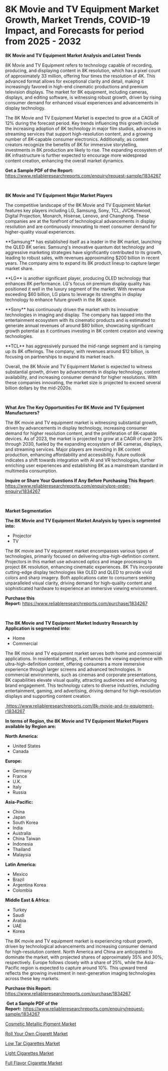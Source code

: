 <p><h1>8K Movie and TV Equipment Market Growth, Market Trends, COVID-19 Impact, and Forecasts for period from 2025 - 2032</h1></p><p><strong>8K Movie and TV Equipment Market Analysis and Latest Trends</strong></p>
<p><p>8K Movie and TV Equipment refers to technology capable of recording, producing, and displaying content in 8K resolution, which has a pixel count of approximately 33 million, offering four times the resolution of 4K. This advanced format allows for exceptional clarity and detail, making it increasingly favored in high-end cinematic productions and premium television displays. The market for 8K equipment, including cameras, displays, and editing software, is witnessing robust growth, driven by rising consumer demand for enhanced visual experiences and advancements in display technology.</p><p>The 8K Movie and TV Equipment Market is expected to grow at a CAGR of 12% during the forecast period. Key trends influencing this growth include the increasing adoption of 8K technology in major film studios, advances in streaming services that support high-resolution content, and a growing number of 8K-capable consumer electronics. Additionally, as content creators recognize the benefits of 8K for immersive storytelling, investments in 8K production are likely to rise. The expanding ecosystem of 8K infrastructure is further expected to encourage more widespread content creation, enhancing the overall market dynamics.</p></p>
<p><strong>Get a Sample PDF of the Report:&nbsp;</strong> <a href="https://www.reliableresearchreports.com/enquiry/request-sample/1834267?utm_campaign=37&utm_medium=2&utm_source=Github&utm_content=ia&utm_term=09022025&utm_id=8k-movie-and-tv-equipment">https://www.reliableresearchreports.com/enquiry/request-sample/1834267</a></p>
<p>&nbsp;</p>
<p><strong>8K Movie and TV Equipment Major Market Players</strong></p>
<p><p>The competitive landscape of the 8K Movie and TV Equipment Market features key players including LG, Samsung, Sony, TCL, JVCKenwood, Digital Projection, Monarch, Hisense, Lenovo, and Changhong. These companies are at the forefront of technological advancements in display resolution and are continuously innovating to meet consumer demand for higher-quality visual experiences.</p><p>**Samsung** has established itself as a leader in the 8K market, launching the QLED 8K series. Samsung's innovative quantum dot technology and aggressive marketing strategies have significantly contributed to its growth, leading to robust sales, with revenues approximating $200 billion in recent years. The company aims to expand its 8K product lineup to capture larger market share.</p><p>**LG** is another significant player, producing OLED technology that enhances 8K performance. LG's focus on premium display quality has positioned it well in the luxury segment of the market. With revenue exceeding $60 billion, LG plans to leverage its strengths in display technology to enhance future growth in the 8K space.</p><p>**Sony** has continuously driven the market with its innovative technologies in imaging and display. The company has tapped into the entertainment ecosystem with its cinematic products and is estimated to generate annual revenues of around $80 billion, showcasing significant growth potential as it continues investing in 8K content creation and viewing technologies.</p><p>**TCL** has aggressively pursued the mid-range segment and is ramping up its 8K offerings. The company, with revenues around $12 billion, is focusing on partnerships to expand its market reach.</p><p>Overall, the 8K Movie and TV Equipment Market is expected to witness substantial growth, driven by advancements in display technology, content availability, and increasing consumer demand for higher resolutions. With these companies innovating, the market size is projected to exceed several billion dollars by the mid-2020s.</p></p>
<p>&nbsp;</p>
<p><strong>What Are The Key Opportunities For 8K Movie and TV Equipment Manufacturers?</strong></p>
<p><p>The 8K movie and TV equipment market is witnessing substantial growth, driven by advancements in display technology, increasing consumer demand for higher resolution content, and the proliferation of 8K-capable devices. As of 2023, the market is projected to grow at a CAGR of over 20% through 2030, fueled by the expanding ecosystem of 8K cameras, displays, and streaming services. Major players are investing in 8K content production, enhancing affordability and accessibility. Future outlook indicates a shift towards integration with AI and VR technologies, further enriching user experiences and establishing 8K as a mainstream standard in multimedia consumption.</p></p>
<p><strong>Inquire or Share Your Questions If Any Before Purchasing This Report:</strong> <a href="https://www.reliableresearchreports.com/enquiry/pre-order-enquiry/1834267?utm_campaign=37&utm_medium=2&utm_source=Github&utm_content=ia&utm_term=09022025&utm_id=8k-movie-and-tv-equipment">https://www.reliableresearchreports.com/enquiry/pre-order-enquiry/1834267</a></p>
<p>&nbsp;</p>
<p><strong>Market Segmentation</strong></p>
<p><strong>The 8K Movie and TV Equipment Market Analysis by types is segmented into:</strong></p>
<p><ul><li>Projector</li><li>TV</li></ul></p>
<p><p>The 8K movie and TV equipment market encompasses various types of technologies, primarily focused on delivering ultra-high-definition content. Projectors in this market use advanced optics and image processing to project 8K resolution, enhancing cinematic experiences. 8K TVs incorporate cutting-edge display technologies like OLED and QLED to provide vivid colors and sharp imagery. Both applications cater to consumers seeking unparalleled visual clarity, driving demand for high-quality content and sophisticated hardware to experience an immersive viewing environment.</p></p>
<p><strong>Purchase this Report:&nbsp;</strong><a href="https://www.reliableresearchreports.com/purchase/1834267?utm_campaign=37&utm_medium=2&utm_source=Github&utm_content=ia&utm_term=09022025&utm_id=8k-movie-and-tv-equipment">https://www.reliableresearchreports.com/purchase/1834267</a></p>
<p>&nbsp;</p>
<p><strong>The 8K Movie and TV Equipment Market Industry Research by Application is segmented into:</strong></p>
<p><ul><li>Home</li><li>Commercial</li></ul></p>
<p><p>The 8K movie and TV equipment market serves both home and commercial applications. In residential settings, it enhances the viewing experience with ultra-high-definition content, offering consumers a more immersive experience through larger screens and advanced technologies. In commercial environments, such as cinemas and corporate presentations, 8K capabilities elevate visual quality, attracting audiences and enhancing brand engagement. This technology caters to diverse industries, including entertainment, gaming, and advertising, driving demand for high-resolution displays and supporting content creation.</p></p>
<p><a href="https://www.reliableresearchreports.com/8k-movie-and-tv-equipment-r1834267?utm_campaign=37&utm_medium=2&utm_source=Github&utm_content=ia&utm_term=09022025&utm_id=8k-movie-and-tv-equipment">&nbsp;https://www.reliableresearchreports.com/8k-movie-and-tv-equipment-r1834267</a></p>
<p><strong>In terms of Region, the 8K Movie and TV Equipment Market Players available by Region are:</strong></p>
<p>
    <p> <strong> North America: </strong>
        <ul>
            <li>United States</li>
            <li>Canada</li>
        </ul>
        </p> 
    <p> <strong> Europe: </strong>
        <ul>
            <li>Germany</li>
            <li>France</li>
            <li>U.K.</li>
            <li>Italy</li>
            <li>Russia</li>
        </ul>
        </p> 
    <p> <strong> Asia-Pacific: </strong>
        <ul>
            <li>China</li>
            <li>Japan</li>
            <li>South Korea</li>
            <li>India</li>
            <li>Australia</li>
            <li>China Taiwan</li>
            <li>Indonesia</li>
            <li>Thailand</li>
            <li>Malaysia</li>
        </ul>
        </p> 
    <p> <strong> Latin America: </strong>
        <ul>
            <li>Mexico</li>
            <li>Brazil</li>
            <li>Argentina Korea</li>
            <li>Colombia</li>
        </ul>
        </p> 
    <p> <strong> Middle East & Africa: </strong>
        <ul>
            <li>Turkey</li>
            <li>Saudi</li>
            <li>Arabia</li>
            <li>UAE</li>
            <li>Korea</li>
        </ul>
    </p>
    </p>
<p><p>The 8K movie and TV equipment market is experiencing robust growth, driven by technological advancements and increasing consumer demand for high-resolution content. North America and China are anticipated to dominate the market, with projected shares of approximately 35% and 30%, respectively. Europe follows closely with a share of 25%, while the Asia-Pacific region is expected to capture around 10%. This upward trend reflects the growing investment in next-generation imaging technologies across these key markets.</p></p>
<p><strong>Purchase this Report: </strong><a href="https://www.reliableresearchreports.com/purchase/1834267?utm_campaign=37&utm_medium=2&utm_source=Github&utm_content=ia&utm_term=09022025&utm_id=8k-movie-and-tv-equipment">https://www.reliableresearchreports.com/purchase/1834267</a></p>
<p>&nbsp;<strong>Get a Sample PDF of the Report:&nbsp;&nbsp;</strong><a href="https://www.reliableresearchreports.com/enquiry/request-sample/1834267?utm_campaign=37&utm_medium=2&utm_source=Github&utm_content=ia&utm_term=09022025&utm_id=8k-movie-and-tv-equipment">https://www.reliableresearchreports.com/enquiry/request-sample/1834267</a></p>
<p><strong></strong></p>
<p><p><a href="https://github.com/ngozudapshi/Market-Research-Report-List-1/blob/main/cosmetic-metallic-pigment-market.md?utm_campaign=37&utm_medium=2&utm_source=Github&utm_content=ia&utm_term=09022025&utm_id=8k-movie-and-tv-equipment">Cosmetic Metallic Pigment Market</a></p><p><a href="https://github.com/namaqbagels64/Market-Research-Report-List-1/blob/main/roll-your-own-cigarett-market.md?utm_campaign=37&utm_medium=2&utm_source=Github&utm_content=ia&utm_term=09022025&utm_id=8k-movie-and-tv-equipment">Roll Your Own Cigarett Market</a></p><p><a href="https://github.com/vitrilaoire/Market-Research-Report-List-1/blob/main/low-tar-cigarettes-market.md?utm_campaign=37&utm_medium=2&utm_source=Github&utm_content=ia&utm_term=09022025&utm_id=8k-movie-and-tv-equipment">Low Tar Cigarettes Market</a></p><p><a href="https://github.com/ramraomeyie/Market-Research-Report-List-1/blob/main/light-cigarettes-market.md?utm_campaign=37&utm_medium=2&utm_source=Github&utm_content=ia&utm_term=09022025&utm_id=8k-movie-and-tv-equipment">Light Cigarettes Market</a></p><p><a href="https://github.com/nabadeneme/Market-Research-Report-List-1/blob/main/full-flavor-cigarette-market.md?utm_campaign=37&utm_medium=2&utm_source=Github&utm_content=ia&utm_term=09022025&utm_id=8k-movie-and-tv-equipment">Full Flavor Cigarette Market</a></p></p>